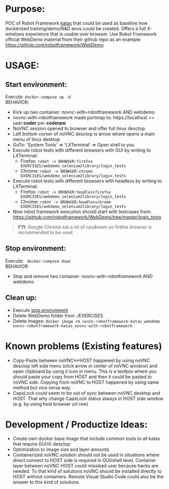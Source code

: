 # Purpose:
POC of Robot Framework [katas](https://en.wikipedia.org/wiki/Kata) that could be used as baseline how dockerized training/demo/R&D envs could be created. Offers a full X-windows experience that is usable over browser. Use Robot Framework official WebDemo material from their github repo as an example: https://github.com/robotframework/WebDemo

# USAGE:

## Start environment:
Execute: `docker-compose up -d` <BR>
BEHAVIOR:
* Kick up two container: novnc-with-robotframework AND webdemo
* novnc-with-robotframework made portmap to: https://localhost <= user:**coder** pw: **coderpw**
* NoVNC session opened to browser and offer full linux desctop
* Left bottom corner of noVNC desctop is arrow where opens a main menu of linux desktop
* GoTo: 'System Tools' =>  'LXTerminal' => Open shell to you
* Execute robot tests with different browsers with GUI by writing to LXTerminal:
  * Firefox: `robot -v BROWSER:firefox EXERCISES/webdemo_selenium2library/login_tests`
  * Chrome: `robot -v BROWSER:chrome EXERCISES/webdemo_selenium2library/login_tests`
* Execute robot tests with different browsers with headless by writing to LXTerminal:
  * Firefox: `robot -v BROWSER:headlessfirefox EXERCISES/webdemo_selenium2library/login_tests`
  * Chrome: `robot -v BROWSER:headlesschrome EXERCISES/webdemo_selenium2library/login_tests`
* Now robot framework execution should start with testcases from: https://github.com/robotframework/WebDemo/tree/master/login_tests

>**FYI**: Google Chrome eat a lot of cpu&mem so firefox browser is recommended to be used.

## Stop environment:
Execute: ` docker-compose down` <BR>
BEHAVIOR:
* Stop and remove two container: novnc-with-robotframework AND webdemo

## Clean up:
* Execute [stop environment](https://github.com/TheProjectAurora/novnc-robotframework-katas#stop-environment)
* Delete WebDemo folder from ./EXERCISES
* Delete images: `docker image rm novnc-robotframework-katas_webdemo novnc-robotframework-katas_novnc-with-robotframework`

# Known problems (Existing features)
* Copy-Paste between noVNC<->HOST happened by using noVNC desctop left side menu (click arrow in center of noVNC window) and open clipboard by using it icon in menu. This is a textbox where you should paste your copy from HOST and then it could be pasted to noVNC side. Copying from noVNC to HOST happened by using same method but vice versa way.
* CapsLock could seem to be out of sync between noVNC desktop and HOST. That why change CapsLock status always in HOST side window (e.g. by using host browser url row)

# Development / Productize Ideas:
* Create own docker base image that include common tools to all katas that require GUI/X-desctop
* Optimization to image size and layer amounts
* Containerized noVNC solution should not be used in situations where direct connect to HOST side is required in GUI/shell level. Container layer between noVNC-HOST could misslead user because hacks are needed. To that kind of solutions noVNC should be installed directly to HOST without containers. Remote Visual Studio Code could also be the answer to this kind of solutions.
